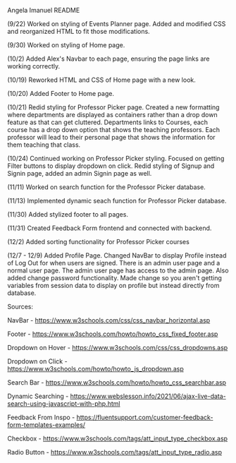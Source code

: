 Angela Imanuel README

(9/22) Worked on styling of Events Planner page. Added and modified CSS and reorganized HTML to fit those modifications.

(9/30) Worked on styling of Home page. 

(10/2) Added Alex's Navbar to each page, ensuring the page links are working correctly.

(10/19) Reworked HTML and CSS of Home page with a new look.

(10/20) Added Footer to Home page.

(10/21) Redid styling for Professor Picker page. Created a new formatting where departments are displayed as containers rather than a drop down feature as that can get cluttered. Departments links to Courses, each course has a drop down option that shows the teaching professors. Each professor will lead to their personal page that shows the information for them teaching that class.

(10/24) Continued working on Professor Picker styling. Focused on getting Filter buttons to display dropdown on click. Redid styling of Signup and Signin page, added an admin Signin page as well.

(11/11) Worked on search function for the Professor Picker database.

(11/13) Implemented dynamic seach function for Professor Picker database. 

(11/30) Added stylized footer to all pages.

(11/31) Created Feedback Form frontend and connected with backend.

(12/2) Added sorting functionality for Professor Picker courses

(12/7 - 12/9) Added Profile Page. Changed NavBar to display Profile instead of Log Out for when users are signed. There is an admin user page and a normal user page. The admin user page has access to the admin page. Also added change password functionality. Made change so you aren't getting variables from session data to display on profile but instead directly from database.

Sources:

NavBar - https://www.w3schools.com/css/css_navbar_horizontal.asp

Footer - https://www.w3schools.com/howto/howto_css_fixed_footer.asp

Dropdown on Hover - https://www.w3schools.com/css/css_dropdowns.asp

Dropdown on Click - https://www.w3schools.com/howto/howto_js_dropdown.asp

Search Bar - https://www.w3schools.com/howto/howto_css_searchbar.asp

Dynamic Searching - https://www.webslesson.info/2021/06/ajax-live-data-search-using-javascript-with-php.html

Feedback From Inspo - https://fluentsupport.com/customer-feedback-form-templates-examples/

Checkbox - https://www.w3schools.com/tags/att_input_type_checkbox.asp

Radio Button - https://www.w3schools.com/tags/att_input_type_radio.asp